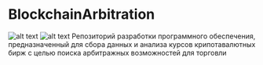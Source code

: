 # BlockchainArbitration
![alt text](https://github.com/Tronnert/crypto_7_12_22/blob/main/docs/meme.png?raw=true)
![alt text](https://github.com/Tronnert/crypto_7_12_22/blob/main/docs/IMG_20221130_172613_902.jpg?raw=true)
Репозиторий разработки программного обеспечения, предназначенный для сбора данных и анализа курсов крипотавалютных бирж с целью поиска арбитражных возможностей для торговли
